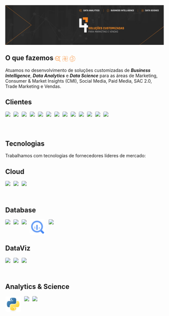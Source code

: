 <img align="center" src="../src/4ddLinkedinBannerBlack.png">

## **O que fazemos** <img align="center" alt="Data Analytics" height="20" src="../src/icons/DataAnalytics.png"> <img align="center" alt="Data Science" height="20" src="../src/icons/DataScience.png"> <img align="center" alt="Business Intelligence" height="20" src="../src/icons/BusinessIntelligence.png">

Atuamos no desenvolvimento de soluções customizadas de **_Business Intelligence_**, **_Data Analytics_** e **_Data Science_** para as áreas de Marketing, Consumer & Market Insights (CMI), Social Media, Paid Media, SAC 2.0, Trade Marketing e Vendas.

## **Clientes**

<div style="display: flex; gap: 10px; align-items: center">
    <img align="center" height="60" style="border-radius: 10%;" src="https://play-lh.googleusercontent.com/J9KidDzcxQnXeIEijBiWHnRLfsiobflzsVslyhlBfEYFK2nrSO9RyoNkP971WzRFFQ=w240-h480-rw">
    <img align='center' height="60" style="border-radius: 10%;" src="https://play-lh.googleusercontent.com/5TOFGmjMJP1F1o_WUgU7rCk8sbZs8GMhkkFCa6bl7iTUEbjd8WUO1Ql5V5Z6qDgWsQ=w240-h480-rw">
    <img align='center' height="60" style="border-radius: 10%;" src="https://play-lh.googleusercontent.com/ngZqU1lkyADi-L6j9tWtM5mQS8BfpLr-JivKADttCdUAkIWi36VdZIA_SPZf8A-Jfeg=w240-h480-rw">
    <img align="center" height="60" style="border-radius: 10%;" src="https://images.squarespace-cdn.com/content/v1/5bcfacf6d7819e480670fa10/d4812199-0722-4345-ba38-6ad54c85ded5/BETC-grande.png?format=1500w">
    <img align="center" height="60" style="border-radius: 10%;" src="https://play-lh.googleusercontent.com/HzoaTBJlz6GJGElrbbOL625ImzHD49X9b2MhIqMQCHt91Qb0cs-JG2MQ2TPexitRFged=w240-h480-rw">
    <img align="center" height="60" style="border-radius: 10%;" src="https://play-lh.googleusercontent.com/jiQumI2P-nqaKfIMEhz6V5dCifNZg58j7FhOOgt11Vv6ejR11KJSJsFpdFyAmC5fdW8p=w240-h480-rw">
    <img align="center" height="60" style="border-radius: 10%;" src="https://play-lh.googleusercontent.com/MBJwllSKEcRVuqbyaRVV5JKdix6bFWI80e8HaY6QH6BnFvkgoQ1ADNMad6ttSKqahQ=s94-rw">
    <img align='center' height="60" style="border-radius: 10%;" src="https://play-lh.googleusercontent.com/4juBnswOre2d1_pfe0KxpH4mNXIt2yZOmt8w_BJHCqBoZO5fnrYKcpntzI_33aGkxj4=w240-h480-rw">
    <img align='center' height="60" style="border-radius: 10%;" src="https://play-lh.googleusercontent.com/ZHCg3iFFSgsY13623nXrCs2Uw1cmpSYBLEygWb2ia3HkFXMlAjGubkyMs6Fd8uQSoG0=w240-h480-rw">
    <img align='center' height="60" style="border-radius: 10%;" src="https://play-lh.googleusercontent.com/qAmR2IkN3bUCRdraBkQkyWfR4qRT9z6QBWPd5tOJ6PoRBY0oUcbbW5-4Fpeq0r_-G5o=w240-h480-rw">
    <img align='center' height="60" style="border-radius: 10%;" src="https://play-lh.googleusercontent.com/lsDltR5H3okqZD_vHTNgPdAtziWavr8kVH3o4gTT19eb40b-GOEkb6G9KHktve7fN9c=w240-h480-rw">
    <img align='center' height="60" style="border-radius: 10%;" src="https://play-lh.googleusercontent.com/hBZPIE0XFQsrOEeILLYZaKM_YQlDhLkIMDm5K-VnLhLzxT_sOh8vmnkuXGt_9FvLhJE=w240-h480-rw">
    <img align="center" height="60" style="border-radius: 10%;" src="https://play-lh.googleusercontent.com/nvz-bAP4aoChSpyENnKdNjMDeeRxCifE_VdTA4U-bJeKeZOAlZesFxFJ72yKlCJR2ro=w240-h480-rw">
</div>

## **Tecnologias**

Trabalhamos com tecnologias de fornecedores líderes de mercado:

## **Cloud**

<div style="display: flex; gap: 10px; align-items: center">
  <img height="50" style="border-radius: 10%;" src="https://avatars.githubusercontent.com/u/2232217?s=200&v=4">
  <img height="50" style="border-radius: 10%;" src="https://avatars.githubusercontent.com/u/2810941?s=200&v=4">
  <img height="50" style="border-radius: 10%;" src="https://avatars.githubusercontent.com/u/6844498?s=200&v=4">
</div>


## **Database**

<div style="display: flex; gap: 10px; align-items: center">
    <img align="center" height="50" style="border-radius: 10%;" src="https://avatars.githubusercontent.com/u/2452804?s=200&v=4">
    <img align="center" height="50" style="border-radius: 10%;" src="https://cdn-icons-png.flaticon.com/512/5968/5968364.png">
    <img align="center" height="50" style="border-radius: 10%;" src="https://avatars.githubusercontent.com/u/177543?s=200&v=4">
    <img align="center" height="50" style="border-radius: 10%;" src="https://raw.githubusercontent.com/AwesomeLogos/google-cloud-icons/9fe9b31ddce5804ae4e6cf4d1bda5d5ee5ae6192/docs/images/bigquery.svg">
    <img align="center" height="50" style="border-radius: 10%;" src="https://avatars.githubusercontent.com/u/45120?s=200&v=4">
</div>

## **DataViz**

<div style="display: flex; gap: 10px; align-items: center">
    <img align="center" height="50" style="border-radius: 10%;" src="https://avatars.githubusercontent.com/u/828667?s=200&v=4">
    <img align="center" height="50" style="border-radius: 10%;" src="https://github.com/microsoft/PowerBI-Icons/raw/main/SVG/Desktop.svg">
    <img align="center" height="50" style="border-radius: 10%;" src="https://avatars.githubusercontent.com/u/36164477?s=200&v=4">
</div>

## **Analytics & Science**

<div style="display: flex; gap: 10px; align-items: center">
    <img align="center" height="50" style="border-radius: 10%;" src="https://raw.githubusercontent.com/devicons/devicon/master/icons/python/python-original.svg">
    <img align="center" height="50" style="border-radius: 10%;" src="https://avatars.githubusercontent.com/u/365630?s=200&v=4">
    <img align="center" height="50" style="border-radius: 10%;" src="https://avatars.githubusercontent.com/u/15658638?s=200&v=4">
</div>
